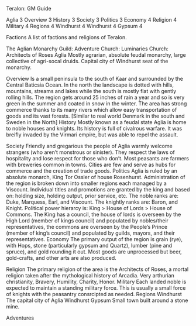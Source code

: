 




Teralon: GM Guide

Aglia	3
Overview	3
History	3
Society	3
Politics	3
Economy	4
Religion	4
Military	4
Regions	4
Windhurst	4
Windhurst	4
Gypsum	4


Factions
A list of factions and religions of Teralon.

The Aglian Monarchy
Guild: Adventure
Church: Luminaries
Church: Architects of Roses
Aglia
Mostly agrarian, absolute feudal monarchy, large collective of agri-socal druids. Capital city of WIndhurst seat of the monarchy.

Overview
	Is a small peninsula to the south of Kaar and surrounded by the Central Baticsia Ocean. In the north the landscape is dotted with hills, mountains, streams and lakes while the south is mostly flat with gently rolling hills. The region gets around 25 inches of rain a year and so is very green in the summer and coated in snow in the winter.
The area has strong commerce thanks to its many rivers which allow easy transportation of goods and its vast forests.
[Similar to real world Denmark in the south and Sweden in the North]
History
	Mostly known as a feudal state Aglia is home to noble houses and knights. Its history is full of civalrous warfare. It was breifly invaded by the Virmari empire, but was able to repel the assault.

Society
	Friendly and gregarious the people of Aglia warmly welcome strangers (who aren’t monstrous or sinister). They respect the laws of hospitality and lose respect for those who don’t.
	Most peasants are farmers with breweries common in towns. Cities are few and serve as hubs for commerce and the creation of trade goods.
Politics
	Aglia is ruled by an absolute monarch, King Tor Ossler of house Rosenhurst. Administration of the region is broken down into smaller regions each managed by a Viscount. Individual titles and promotions are granted by the king and based on: holding size, holding output, prior service, etc.
	The noble ranks are: Duke, Marquess, Earl, and Viscount. The knightly ranks are: Baron, and Knight. 
	Political power hierarcy is: King > House of Lords > House of Commons. The King has a council, the house of lords is overseen by the High Lord (member of kings council) and populated by nobles/their representatives, the commons are overseen by the People’s Prince (member of king’s council) and populated by guilds, mayors, and their representatives.
Economy
	The primary output of the region is grain (rye), with Hops, stone (particularly gypsum and Quartz), lumber (pine and spruce), and gold rounding it out. Most goods are unprocessed but beer, gold-crafts, and other arts are also produced.
	
Religion
	The primary religion of the area is the Architects of Roses, a mortal religion taken after the mythological history of Arcadia. Very arthurian christianity, Bravery, Humility, Charity, Honor.
Military
	Each landed noble is expected to maintain a standing military force. This is usually a small force of knights with the peasantry consrcipted as needed.
Regions
Windhurst
	The capital city of Aglia
Windhurst
Gypsum
	Small town built around a stone mine.

Adventures
